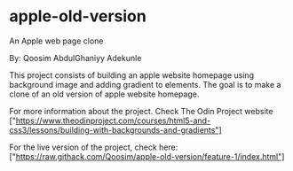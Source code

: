 # apple-old-version
An Apple web page clone


By: Qoosim AbdulGhaniyy Adekunle


This project consists of building an apple website homepage using background
image and adding gradient to elements. The goal is to make a clone of an old
version of apple website homepage.

For more information about the project. Check The Odin Project website ["https://www.theodinproject.com/courses/html5-and-css3/lessons/building-with-backgrounds-and-gradients"]

For the live version of the project, check here: ["https://raw.githack.com/Qoosim/apple-old-version/feature-1/index.html"]
